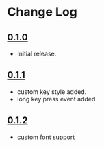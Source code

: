 # Change Log

## [0.1.0](https://github.com/neo1125/NumberKeyView/releases/tag/0.1.0)
* Initial release.

## [0.1.1](https://github.com/neo1125/NumberKeyView/releases/tag/0.1.1)
* custom key style added.
* long key press event added.

## [0.1.2](https://github.com/neo1125/NumberKeyView/releases/tag/0.1.2)
* custom font support
